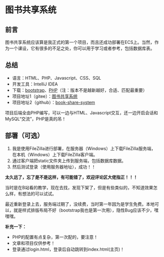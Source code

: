 # 图书共享系统
## 前言
图书共享系统应该算是我正式的第一个项目，而且还成功部署在ECS上。当然，作为一个课设，它有很多的不足之处，你可以用于学习或者参考，包括数据库表。
## 总结
- 语言：HTML、PHP、Javascript、CSS、SQL
- 开发工具：IntelliJ IDEA
- 下载：[bootstrap](https://getbootstrap.net/docs/getting-started/download/)、[PHP](https://www.php.net/downloads.php)（注：版本不是越新越好，合适、匹配最重要）
- 项目地址1（gitee）：[图书共享系统](https://gitee.com/jige4836/book-share-system)
- 项目地址2（github）：[book-share-system](https://github.com/jige4836/book-share-system)

项目后端全由PHP编写，可以一边与HTML、Javascript交互，还一边开启会话和MySQL“交流”，PHP是真的吊！

## 部署（可选）
1. 我是使用FileZilla进行部署，在服务器（Windows）上下载FileZilla服务端，在本机（Windows）上下载FileZilla客户端。
2. 通过客户端把static文件夹上传到服务端，包括数据库数据。
3. 然后测试登录（使用服务器地址），成功！！

**太久远了，忘了是不是这样，有可能错了，欢迎评论区大佬指正！！！**

当时是在B站看的教学，现在去找，发现下架了，但是有些类似的，不知道效果怎么样，有想法的可以试试。

最近重新登录上去，服务端过期了，没续费，当时第一年因为是学生免费。本地可以，就是样式排版布局不好（bootstrap我也是第一次用），隐性Bug应该不少，嘿嘿嘿。

**补充一下：**
- PHP的配置有点复杂，第一次配的，要注意！
- 文章和项目仅供参考！
- 登录通过login.html，登录后自动跳转到index.html(主页)！